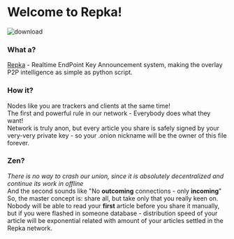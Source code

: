 <h1>Welcome to Repka!</h1>

![download](https://github.com/CodeDruidX/Repka/assets/124381921/a6872012-a9ed-48af-b204-434f15289ab6)

<h3>What a?</h3><a href="https://github.com/CodeDruidX/Repka">Repka</a> - Realtime EndPoint Key Announcement system, making the overlay P2P intelligence as simple as python script.<h3>How it?</h3>Nodes like you are trackers and clients at the same time!<br>The first and powerful rule in our network - Everybody does what they want!<br>Network is truly anon, but every article you share is safely signed by your very-very private key - so your .onion nickname will be the owner of this file forever.<h3>Zen?</h3>
<i>There is no way to crash our union, since it is absolutely decentralized and continue its work in offline</i><br>
And the second sounds like "No <b>outcoming</b> connections - only <b>incoming</b>"
So, the master concept is: share all, but take only that you really keen on.<br>
Nobody will be able to read your <b>first</b> article before you share it manually, but if you were flashed in someone database - distribution speed of your article will be exponential related with amount of your articles settled in the Repka network.</div>

</div></body>
